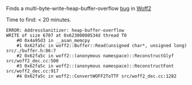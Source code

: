Finds a multi-byte-write-heap-buffer-overflow
[bug](https://bugs.chromium.org/p/chromium/issues/detail?id=609042)
in [Woff2](https://github.com/google/woff2)

Time to find: < 20 minutes.

```
ERROR: AddressSanitizer: heap-buffer-overflow
WRITE of size 6707 at 0x62300000534d thread T0
    #0 0x4a95d3 in __asan_memcpy
    #1 0x62fa5c in woff2::Buffer::Read(unsigned char*, unsigned long) src/./buffer.h:86:7
    #2 0x62fa5c in woff2::(anonymous namespace)::ReconstructGlyf src/woff2_dec.cc:500
    #3 0x62fa5c in woff2::(anonymous namespace)::ReconstructFont src/woff2_dec.cc:917
    #4 0x62fa5c in woff2::ConvertWOFF2ToTTF src/woff2_dec.cc:1282
```


